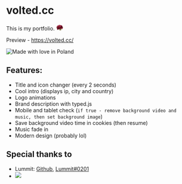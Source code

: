 # volted.cc
This is my portfolio. <img class="emoticon" src="assets/icons/rose.png">

Preview - https://volted.cc/

![Made with love in Poland](https://madewithlove.now.sh/pl?heart=true)

## Features:
* Title and icon changer (every 2 seconds)
* Cool intro (displays ip, city and country)
* Logo animations
* Brand description with typed.js
* Mobile and tablet check (`if true - remove background video and music, then set background image`)
* Save background video time in cookies (then resume)
* Music fade in
* Modern design (probably lol)

## Special thanks to
* Lummit: <a href="https://github.com/szolowicz" target="_BLANK">Github,</a> <a href="https://discord.com/" target="_BLANK">Lummit#0201</a>
* <img src="https://t.bkit.co/w_63bf0f28267c7.gif" />
